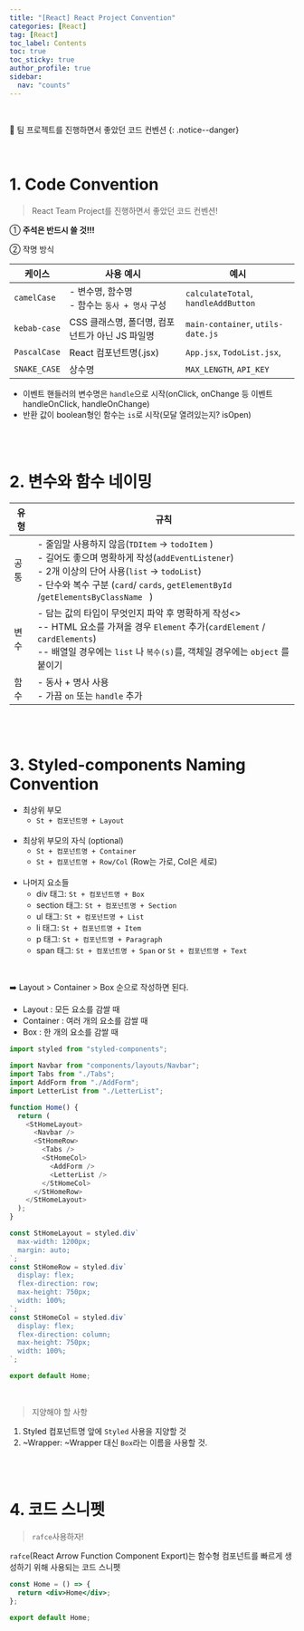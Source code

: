 ```yaml
---
title: "[React] React Project Convention"
categories: [React]
tag: [React]
toc_label: Contents
toc: true
toc_sticky: true
author_profile: true
sidebar:
  nav: "counts"
---
```


<br>

🤝 팀 프로젝트를 진행하면서 좋았던 코드 컨벤션
{: .notice--danger}

<br>

# 1. Code Convention

> React Team Project를 진행하면서 좋았던 코드 컨벤션!

① **주석은 반드시 쓸 것!!!**

② 작명 방식

| 케이스       | 사용 예시                                        | 예시                                |
| ------------ | ------------------------------------------------ | ----------------------------------- |
| `camelCase`  | - 변수명, 함수명 <br>- 함수는 `동사 + 명사` 구성 | `calculateTotal`, `handleAddButton` |
| `kebab-case` | CSS 클래스명, 폴더명, 컴포넌트가 아닌 JS 파일명  | `main-container`, `utils-date.js`   |
| `PascalCase` | React 컴포넌트명(.jsx)                           | `App.jsx`, `TodoList.jsx`,          |
| `SNAKE_CASE` | 상수명                                           | `MAX_LENGTH`, `API_KEY`             |

- 이벤트 핸들러의 변수명은 `handle`으로 시작(onClick, onChange 등 이벤트 handleOnClick, handleOnChange)
- 반환 값이 boolean형인 함수는 `is`로 시작(모달 열려있는지? isOpen)

<br><br>

# 2. 변수와 함수 네이밍

| 유형 | 규칙                                                                                                                                                                                                                                        |
| ---- | ------------------------------------------------------------------------------------------------------------------------------------------------------------------------------------------------------------------------------------------- |
| 공통 | - 줄임말 사용하지 않음(`TDItem` → `todoItem` )<br> - 길어도 좋으며 명확하게 작성(`addEventListener`)<br> - 2개 이상의 단어 사용(`list` → `todoList`)<br> - 단수와 복수 구분 (`card`/ `cards`, `getElementById` /`getElementsByClassName ` ) |
| 변수 | - 담는 값의 타입이 무엇인지 파악 후 명확하게 작성<><br> -- HTML 요소를 가져올 경우 `Element` 추가(`cardElement` / `cardElements`)<br> -- 배열일 경우에는 `list` 나 `복수(s)`를, 객체일 경우에는 `object` 를 붙이기                          |
| 함수 | - 동사 + 명사 사용<br> - 가끔 `on` 또는 `handle` 추가                                                                                                                                                                                       |

<br><br>

# 3. Styled-components Naming Convention

- 최상위 부모
  - `St + 컴포넌트명 + Layout`<br><br>
- 최상위 부모의 자식 (optional)
  - `St + 컴포넌트명 + Container`
  - `St + 컴포넌트명 + Row/Col` (Row는 가로, Col은 세로)<br><br>
- 나머지 요소들
  - div 태그: `St + 컴포넌트명 + Box`
  - section 태그: `St + 컴포넌트명 + Section`
  - ul 태그: `St + 컴포넌트명 + List`
  - li 태그: `St + 컴포넌트명 + Item`
  - p 태그: `St + 컴포넌트명 + Paragraph`
  - span 태그: `St + 컴포넌트명 + Span` or `St + 컴포넌트명 + Text`

<br>

➡️ Layout > Container > Box 순으로 작성하면 된다.

- Layout : 모든 요소를 감쌀 때
- Container : 여러 개의 요소를 감쌀 때
- Box : 한 개의 요소를 감쌀 때

```js
import styled from "styled-components";

import Navbar from "components/layouts/Navbar";
import Tabs from "./Tabs";
import AddForm from "./AddForm";
import LetterList from "./LetterList";

function Home() {
  return (
    <StHomeLayout>
      <Navbar />
      <StHomeRow>
        <Tabs />
        <StHomeCol>
          <AddForm />
          <LetterList />
        </StHomeCol>
      </StHomeRow>
    </StHomeLayout>
  );
}

const StHomeLayout = styled.div`
  max-width: 1200px;
  margin: auto;
`;
const StHomeRow = styled.div`
  display: flex;
  flex-direction: row;
  max-height: 750px;
  width: 100%;
`;
const StHomeCol = styled.div`
  display: flex;
  flex-direction: column;
  max-height: 750px;
  width: 100%;
`;

export default Home;
```

<br>

> 지양해야 할 사항

1. Styled 컴포넌트명 앞에 `Styled` 사용을 지양할 것
2. ~Wrapper: ~Wrapper 대신 `Box`라는 이름을 사용할 것.

<br><br>

# 4. 코드 스니펫

> `rafce`사용하자!

`rafce`(React Arrow Function Component Export)는 함수형 컴포넌트를 빠르게 생성하기 위해 사용되는 코드 스니펫

```jsx
const Home = () => {
  return <div>Home</div>;
};

export default Home;
```

<br>
